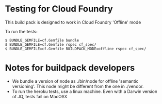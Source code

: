 Testing for Cloud Foundry
=========================

This build pack is designed to work in Cloud Foundry 'Offline' mode


To run the tests:

    $ BUNDLE_GEMFILE=cf.Gemfile bundle
    $ BUNDLE_GEMFILE=cf.Gemfile rspec cf_spec/
    $ BUNDLE_GEMFILE=cf.Gemfile BUILDPACK_MODE=offline rspec cf_spec/




Notes for buildpack developers
==============================

* We bundle a version of node as ./bin/node for offline 'semantic versioning'. This node might be different from the one
in ./vendor.
* To run the heroku tests, use a linux machine. Even with a Darwin version of JQ, tests fail on MacOSX

